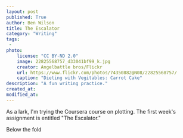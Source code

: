 ```yaml
---
layout: post
published: True
author: Ben Wilson
title: The Escalator
category: "Writing"
tags:
 - 
photo:
    license: "CC BY-ND 2.0"
    image: 22825568757_d33041bf99_k.jpg
    creator: Angelbattle bros/Flickr
    url: https://www.flickr.com/photos/74350882@N08/22825568757/
    caption: "Dieting with Vegitables: Carrot Cake"
description: "A fun writing practice."
created_at: 
modified_at: 
---
```


As a lark, I'm trying the Coursera course on plotting. The first week's assignment is entitled "The Escalator."

<!-- more -->

Below the fold
